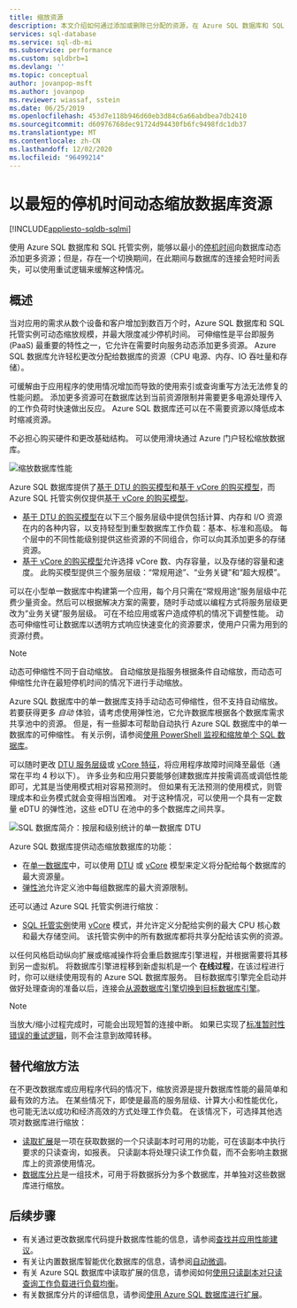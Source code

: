 ```yaml
---
title: 缩放资源
description: 本文介绍如何通过添加或删除已分配的资源，在 Azure SQL 数据库和 SQL 托管实例中缩放数据库。
services: sql-database
ms.service: sql-db-mi
ms.subservice: performance
ms.custom: sqldbrb=1
ms.devlang: ''
ms.topic: conceptual
author: jovanpop-msft
ms.author: jovanpop
ms.reviewer: wiassaf, sstein
ms.date: 06/25/2019
ms.openlocfilehash: 453d7e118b946d60eb3d84c6a66abdbea7db2410
ms.sourcegitcommit: d60976768dec91724d94430fb6fc9498fdc1db37
ms.translationtype: MT
ms.contentlocale: zh-CN
ms.lasthandoff: 12/02/2020
ms.locfileid: "96499214"
---
```

# <a name="dynamically-scale-database-resources-with-minimal-downtime"></a>以最短的停机时间动态缩放数据库资源
[!INCLUDE[appliesto-sqldb-sqlmi](../includes/appliesto-sqldb-sqlmi.md)]

使用 Azure SQL 数据库和 SQL 托管实例，能够以最小的[停机时间](https://azure.microsoft.com/support/legal/sla/sql-database)向数据库动态添加更多资源；但是，存在一个切换期间，在此期间与数据库的连接会短时间丢失，可以使用重试逻辑来缓解这种情况。

## <a name="overview"></a>概述

当对应用的需求从数个设备和客户增加到数百万个时，Azure SQL 数据库和 SQL 托管实例可动态缩放规模，并最大限度减少停机时间。 可伸缩性是平台即服务 (PaaS) 最重要的特性之一，它允许在需要时向服务动态添加更多资源。 Azure SQL 数据库允许轻松更改分配给数据库的资源（CPU 电源、内存、IO 吞吐量和存储）。

可缓解由于应用程序的使用情况增加而导致的使用索引或查询重写方法无法修复的性能问题。 添加更多资源可在数据库达到当前资源限制并需要更多电源处理传入的工作负荷时快速做出反应。 Azure SQL 数据库还可以在不需要资源以降低成本时缩减资源。

不必担心购买硬件和更改基础结构。 可以使用滑块通过 Azure 门户轻松缩放数据库。

![缩放数据库性能](./media/scale-resources/scale-performance.svg)

Azure SQL 数据库提供了[基于 DTU 的购买模型](service-tiers-dtu.md)和[基于 vCore 的购买模型](service-tiers-vcore.md)，而 Azure SQL 托管实例仅提供[基于 vCore 的购买模型](service-tiers-vcore.md)。 

- [基于 DTU 的购买模型](service-tiers-dtu.md)在以下三个服务层级中提供包括计算、内存和 I/O 资源在内的各种内容，以支持轻型到重型数据库工作负载：基本、标准和高级。 每个层中的不同性能级别提供这些资源的不同组合，你可以向其添加更多的存储资源。
- [基于 vCore 的购买模型](service-tiers-vcore.md)允许选择 vCore 数、内存容量，以及存储的容量和速度。 此购买模型提供三个服务层级：“常规用途”、“业务关键”和“超大规模”。

可以在小型单一数据库中构建第一个应用，每个月只需在“常规用途”服务层级中花费少量资金。然后可以根据解决方案的需要，随时手动或以编程方式将服务层级更改为“业务关键”服务层级。 可在不给应用或客户造成停机的情况下调整性能。 动态可伸缩性可让数据库以透明方式响应快速变化的资源要求，使用户只需为用到的资源付费。

> [!NOTE]
> 动态可伸缩性不同于自动缩放。 自动缩放是指服务根据条件自动缩放，而动态可伸缩性允许在最短停机时间的情况下进行手动缩放。

Azure SQL 数据库中的单一数据库支持手动动态可伸缩性，但不支持自动缩放。 若要获得更多 *自动* 体验，请考虑使用弹性池，它允许数据库根据各个数据库需求共享池中的资源。
但是，有一些脚本可帮助自动执行 Azure SQL 数据库中的单一数据库的可伸缩性。 有关示例，请参阅[使用 PowerShell 监视和缩放单个 SQL 数据库](scripts/monitor-and-scale-database-powershell.md)。

可以随时更改 [DTU 服务层级](service-tiers-dtu.md)或 [vCore 特征](resource-limits-vcore-single-databases.md)，将应用程序故障时间降至最低（通常在平均 4 秒以下）。 许多业务和应用只要能够创建数据库并按需调高或调低性能即可，尤其是当使用模式相对容易预测时。 但如果有无法预测的使用模式，则管理成本和业务模式就会变得相当困难。 对于这种情况，可以使用一个具有一定数量 eDTU 的弹性池，这些 eDTU 在池中的多个数据库之间共享。

![SQL 数据库简介：按层和级别统计的单一数据库 DTU](./media/scale-resources/single_db_dtus.png)

Azure SQL 数据库提供动态缩放数据库的功能：

- 在[单一数据库](single-database-scale.md)中，可以使用 [DTU](resource-limits-dtu-single-databases.md) 或 [vCore](resource-limits-vcore-single-databases.md) 模型来定义将分配给每个数据库的最大资源量。
- [弹性池](elastic-pool-scale.md)允许定义池中每组数据库的最大资源限制。

还可以通过 Azure SQL 托管实例进行缩放： 

- [SQL 托管实例](../managed-instance/sql-managed-instance-paas-overview.md)使用 [vCore](../managed-instance/sql-managed-instance-paas-overview.md#vcore-based-purchasing-model) 模式，并允许定义分配给实例的最大 CPU 核心数和最大存储空间。 该托管实例中的所有数据库都将共享分配给该实例的资源。

以任何风格启动纵向扩展或缩减操作将会重启数据库引擎进程，并根据需要将其移到另一虚拟机。 将数据库引擎进程移到新虚拟机是一个 **在线过程**，在该过程进行时，你可以继续使用现有的 Azure SQL 数据库服务。 目标数据库引擎完全启动并做好处理查询的准备以后，连接会[从源数据库引擎切换到目标数据库引擎](single-database-scale.md#impact)。

> [!NOTE]
> 当放大/缩小过程完成时，可能会出现短暂的连接中断。 如果已实现了[标准暂时性错误的重试逻辑](troubleshoot-common-connectivity-issues.md#retry-logic-for-transient-errors)，则不会注意到故障转移。

## <a name="alternative-scale-methods"></a>替代缩放方法

在不更改数据库或应用程序代码的情况下，缩放资源是提升数据库性能的最简单和最有效的方法。 在某些情况下，即使是最高的服务层级、计算大小和性能优化，也可能无法以成功和经济高效的方式处理工作负载。 在该情况下，可选择其他选项对数据库进行缩放：

- [读取扩展](read-scale-out.md)是一项在获取数据的一个只读副本时可用的功能，可在该副本中执行要求的只读查询，如报表。 只读副本将处理只读工作负载，而不会影响主数据库上的资源使用情况。
- [数据库分片](elastic-scale-introduction.md)是一组技术，可用于将数据拆分为多个数据库，并单独对这些数据库进行缩放。

## <a name="next-steps"></a>后续步骤

- 有关通过更改数据库代码提升数据库性能的信息，请参阅[查找并应用性能建议](database-advisor-find-recommendations-portal.md)。
- 有关让内置数据库智能优化数据库的信息，请参阅[自动微调](automatic-tuning-overview.md)。
- 有关 Azure SQL 数据库中读取扩展的信息，请参阅如何[使用只读副本对只读查询工作负载进行负载均衡](read-scale-out.md)。
- 有关数据库分片的详细信息，请参阅[使用 Azure SQL 数据库进行扩展](elastic-scale-introduction.md)。
